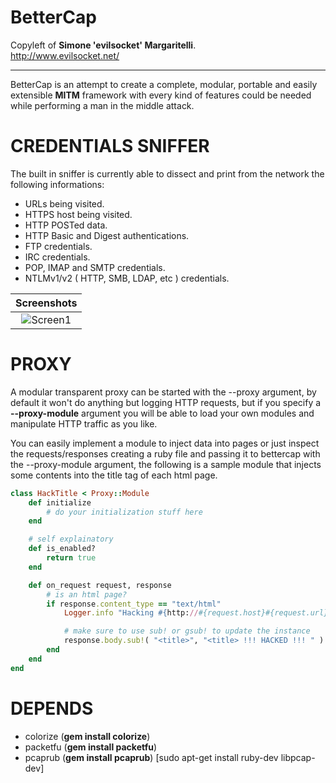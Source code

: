 BetterCap
==

Copyleft of **Simone 'evilsocket' Margaritelli**.  
http://www.evilsocket.net/

---

BetterCap is an attempt to create a complete, modular, portable and easily extensible **MITM** framework with every kind of features could be needed while performing a man in the middle attack.  

CREDENTIALS SNIFFER
===

The built in sniffer is currently able to dissect and print from the network the following informations:

- URLs being visited.
- HTTPS host being visited.
- HTTP POSTed data.
- HTTP Basic and Digest authentications.
- FTP credentials.
- IRC credentials.
- POP, IMAP and SMTP credentials.
- NTLMv1/v2 ( HTTP, SMB, LDAP, etc ) credentials.

| Screenshots |
|:-----:|
| ![Screen1](https://raw.githubusercontent.com/evilsocket/bettercap/master/screenshot.png) |

PROXY
===

A modular transparent proxy can be started with the --proxy argument, by default it won't do anything 
but logging HTTP requests, but if you specify a **--proxy-module** argument you will be able to load
your own modules and manipulate HTTP traffic as you like.  

You can easily implement a module to inject data into pages or just inspect the
requests/responses creating a ruby file and passing it to bettercap with the --proxy-module argument, 
the following is a sample module that injects some contents into the title tag of each html page.

```ruby
class HackTitle < Proxy::Module
    def initialize
        # do your initialization stuff here
    end

    # self explainatory
    def is_enabled?
        return true
    end

    def on_request request, response
        # is an html page?
        if response.content_type == "text/html"
            Logger.info "Hacking #{http://#{request.host}#{request.url}} title tag"

            # make sure to use sub! or gsub! to update the instance
            response.body.sub!( "<title>", "<title> !!! HACKED !!! " )
        end
    end
end
```

DEPENDS
===
- colorize (**gem install colorize**)
- packetfu (**gem install packetfu**)
- pcaprub  (**gem install pcaprub**) [sudo apt-get install ruby-dev libpcap-dev]
